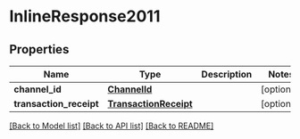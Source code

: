 # InlineResponse2011

## Properties
Name | Type | Description | Notes
------------ | ------------- | ------------- | -------------
**channel_id** | [**ChannelId**](ChannelId.md) |  | [optional] 
**transaction_receipt** | [**TransactionReceipt**](TransactionReceipt.md) |  | [optional] 

[[Back to Model list]](../README.md#documentation-for-models) [[Back to API list]](../README.md#documentation-for-api-endpoints) [[Back to README]](../README.md)

